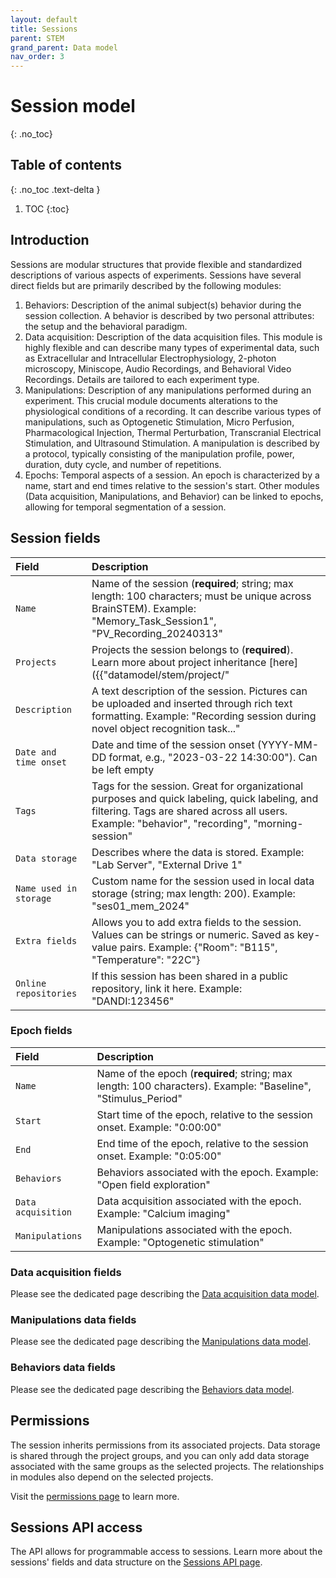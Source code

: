 ```yaml
---
layout: default
title: Sessions
parent: STEM
grand_parent: Data model
nav_order: 3
---
```


# Session model
{: .no_toc}

## Table of contents
{: .no_toc .text-delta }

1. TOC
{:toc}

## Introduction 

Sessions are modular structures that provide flexible and standardized descriptions of various aspects of experiments. Sessions have several direct fields but are primarily described by the following modules:

1. Behaviors: Description of the animal subject(s) behavior during the session collection. A behavior is described by two personal attributes: the setup and the behavioral paradigm.
2. Data acquisition: Description of the data acquisition files. This module is highly flexible and can describe many types of experimental data, such as Extracellular and Intracellular Electrophysiology, 2-photon microscopy, Miniscope, Audio Recordings, and Behavioral Video Recordings. Details are tailored to each experiment type.
3. Manipulations: Description of any manipulations performed during an experiment. This crucial module documents alterations to the physiological conditions of a recording. It can describe various types of manipulations, such as Optogenetic Stimulation, Micro Perfusion, Pharmacological Injection, Thermal Perturbation, Transcranial Electrical Stimulation, and Ultrasound Stimulation. A manipulation is described by a protocol, typically consisting of the manipulation profile, power, duration, duty cycle, and number of repetitions.
4. Epochs: Temporal aspects of a session. An epoch is characterized by a name, start and end times relative to the session's start. Other modules (Data acquisition, Manipulations, and Behavior) can be linked to epochs, allowing for temporal segmentation of a session.

## Session fields

| Field | Description |
|:------|:------------|
| `Name` | Name of the session (**required**; string; max length: 100 characters; must be unique across BrainSTEM). Example: "Memory_Task_Session1", "PV_Recording_20240313" |
| `Projects` | Projects the session belongs to (**required**). Learn more about project inheritance [here]({{"datamodel/stem/project/"|absolute_url}}). Example: "Hippocampal Memory Project" |
| `Description` | A text description of the session. Pictures can be uploaded and inserted through rich text formatting. Example: "Recording session during novel object recognition task..." |
| `Date and time onset` | Date and time of the session onset (YYYY-MM-DD format, e.g., "2023-03-22 14:30:00"). Can be left empty |
| `Tags` | Tags for the session. Great for organizational purposes and quick labeling, quick labeling, and filtering. Tags are shared across all users. Example: "behavior", "recording", "morning-session" |
| `Data storage` | Describes where the data is stored. Example: "Lab Server", "External Drive 1" |
| `Name used in storage` | Custom name for the session used in local data storage (string; max length: 200). Example: "ses01_mem_2024" |
| `Extra fields` | Allows you to add extra fields to the session. Values can be strings or numeric. Saved as key-value pairs. Example: {"Room": "B115", "Temperature": "22C"} |
| `Online repositories` | If this session has been shared in a public repository, link it here. Example: "DANDI:123456" |

### Epoch fields

| Field | Description |
|:------|:------------|
| `Name` | Name of the epoch (**required**; string; max length: 100 characters). Example: "Baseline", "Stimulus_Period" |
| `Start` | Start time of the epoch, relative to the session onset. Example: "0:00:00" |
| `End` | End time of the epoch, relative to the session onset. Example: "0:05:00" |
| `Behaviors` | Behaviors associated with the epoch. Example: "Open field exploration" |
| `Data acquisition` | Data acquisition associated with the epoch. Example: "Calcium imaging" |
| `Manipulations` | Manipulations associated with the epoch. Example: "Optogenetic stimulation" |

### Data acquisition fields

Please see the dedicated page describing the [Data acquisition data model]({{"datamodel/modules/dataacquisition"|absolute_url}}).

### Manipulations data fields

Please see the dedicated page describing the [Manipulations data model]({{"datamodel/modules/manipulation"|absolute_url}}).

### Behaviors data fields

Please see the dedicated page describing the [Behaviors data model]({{"datamodel/modules/behavior"|absolute_url}}).

## Permissions

The session inherits permissions from its associated projects. Data storage is shared through the project groups, and you can only add data storage associated with the same groups as the selected projects. The relationships in modules also depend on the selected projects.

Visit the [permissions page]({{"datamodel/permissions/"|absolute_url}}) to learn more. 

## Sessions API access

The API allows for programmable access to sessions. Learn more about the sessions' fields and data structure on the [Sessions API page]({{"api/stem/session/"|absolute_url}}).